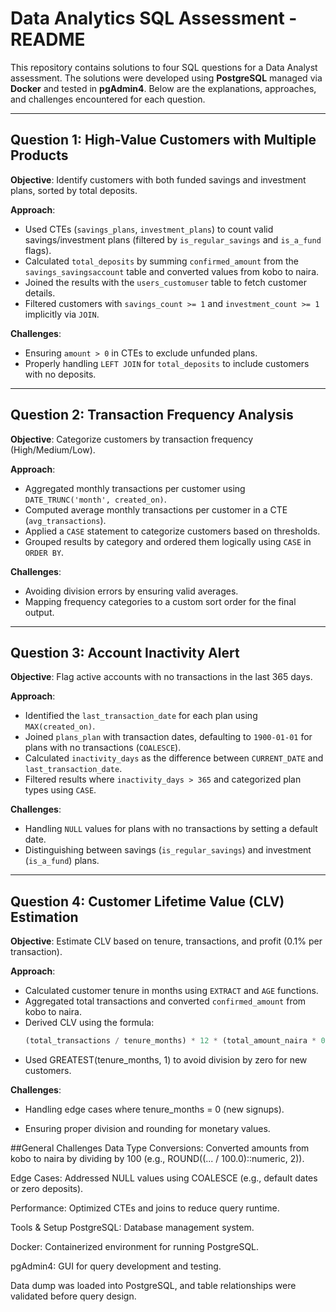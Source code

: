 # Data Analytics SQL Assessment - README

This repository contains solutions to four SQL questions for a Data Analyst assessment. The solutions were developed using **PostgreSQL** managed via **Docker** and tested in **pgAdmin4**. Below are the explanations, approaches, and challenges encountered for each question.

---

## **Question 1: High-Value Customers with Multiple Products**  
**Objective**: Identify customers with both funded savings and investment plans, sorted by total deposits.  

**Approach**:  
- Used CTEs (`savings_plans`, `investment_plans`) to count valid savings/investment plans (filtered by `is_regular_savings` and `is_a_fund` flags).  
- Calculated `total_deposits` by summing `confirmed_amount` from the `savings_savingsaccount` table and converted values from kobo to naira.  
- Joined the results with the `users_customuser` table to fetch customer details.  
- Filtered customers with `savings_count >= 1` and `investment_count >= 1` implicitly via `JOIN`.  

**Challenges**:  
- Ensuring `amount > 0` in CTEs to exclude unfunded plans.  
- Properly handling `LEFT JOIN` for `total_deposits` to include customers with no deposits.  

---

## **Question 2: Transaction Frequency Analysis**  
**Objective**: Categorize customers by transaction frequency (High/Medium/Low).  

**Approach**:  
- Aggregated monthly transactions per customer using `DATE_TRUNC('month', created_on)`.  
- Computed average monthly transactions per customer in a CTE (`avg_transactions`).  
- Applied a `CASE` statement to categorize customers based on thresholds.  
- Grouped results by category and ordered them logically using `CASE` in `ORDER BY`.  

**Challenges**:  
- Avoiding division errors by ensuring valid averages.  
- Mapping frequency categories to a custom sort order for the final output.  

---

## **Question 3: Account Inactivity Alert**  
**Objective**: Flag active accounts with no transactions in the last 365 days.  

**Approach**:  
- Identified the `last_transaction_date` for each plan using `MAX(created_on)`.  
- Joined `plans_plan` with transaction dates, defaulting to `1900-01-01` for plans with no transactions (`COALESCE`).  
- Calculated `inactivity_days` as the difference between `CURRENT_DATE` and `last_transaction_date`.  
- Filtered results where `inactivity_days > 365` and categorized plan types using `CASE`.  

**Challenges**:  
- Handling `NULL` values for plans with no transactions by setting a default date.  
- Distinguishing between savings (`is_regular_savings`) and investment (`is_a_fund`) plans.  

---

## **Question 4: Customer Lifetime Value (CLV) Estimation**  
**Objective**: Estimate CLV based on tenure, transactions, and profit (0.1% per transaction).  

**Approach**:  
- Calculated customer tenure in months using `EXTRACT` and `AGE` functions.  
- Aggregated total transactions and converted `confirmed_amount` from kobo to naira.  
- Derived CLV using the formula:  
  ```sql
  (total_transactions / tenure_months) * 12 * (total_amount_naira * 0.001 / total_transactions)

- Used GREATEST(tenure_months, 1) to avoid division by zero for new customers.

**Challenges**: 

- Handling edge cases where tenure_months = 0 (new signups).

- Ensuring proper division and rounding for monetary values.

##General Challenges
Data Type Conversions:
Converted amounts from kobo to naira by dividing by 100 (e.g., ROUND((... / 100.0)::numeric, 2)).

Edge Cases:
Addressed NULL values using COALESCE (e.g., default dates or zero deposits).

Performance:
Optimized CTEs and joins to reduce query runtime.

Tools & Setup
PostgreSQL: Database management system.

Docker: Containerized environment for running PostgreSQL.

pgAdmin4: GUI for query development and testing.

Data dump was loaded into PostgreSQL, and table relationships were validated before query design.
